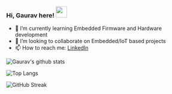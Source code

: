### Hi, Gaurav here! <img src="https://raw.githubusercontent.com/MartinHeinz/MartinHeinz/master/wave.gif" width="30px">
- 🤖 I’m currently learning Embedded Firmware and Hardware development
- 🔭 I’m looking to collaborate on Embedded/IoT based projects
- 📫 How to reach me: [LinkedIn](https://www.linkedin.com/in/gaurav-sc/)

![Gaurav's github stats](https://github-readme-stats.vercel.app/api?username=Gauravchandrabhan&show_icons=true&theme=tokyonight)

![Top Langs](https://github-readme-stats.vercel.app/api/top-langs/?username=Gauravchandrabhan&layout=compact&theme=tokyonight)

![GitHub Streak](https://github-readme-streak-stats.herokuapp.com/?user=Gauravchandrabhan&theme=highcontrast)
<!--
- 🔭 I’m currently working on ...
- 🤔 I’m looking for help with ...
- 💬 Ask me about ...
- 😄 Pronouns: ...
- ⚡ Fun fact: The Cosmos is within us. We are made of **Star-stuff**. We are the way for Universe to know itself.:milky_way::stars:
-->
